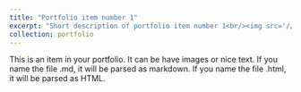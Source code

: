 ```yaml
---
title: "Portfolio item number 1"
excerpt: "Short description of portfolio item number 1<br/><img src='//images/500x300.png'>"
collection: portfolio
---
```


This is an item in your portfolio. It can be have images or nice text. If you name the file .md, it will be parsed as markdown. If you name the file .html, it will be parsed as HTML. 